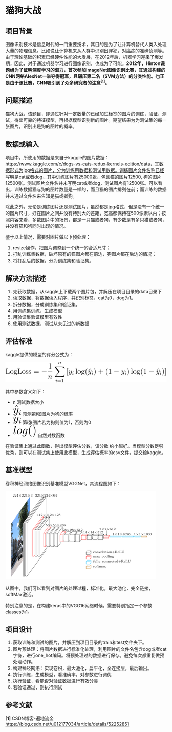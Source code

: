 # 猫狗大战

## 项目背景

图像识别技术是信息时代的一门重要技术，其目的是为了让计算机替代人类入处理大量的物理信息。比如说让计算机来从人群中识别出罪犯，对癌症的准确侦测等。由于理论基础的积累已经硬件性能的大发展，在2012年后，机器学习迎来了爆发期，因此，对于通过机器学习进行图像识别，也成为了可能。**2012年，Hinton课题组为了证明深度学习的潜力，首次参加ImageNet图像识别比赛，其通过构建的CNN网络AlexNet一举夺得冠军，且碾压第二名（SVM方法）的分类性能。也正是由于该比赛，CNN吸引到了众多研究者的注意<sup>[1]</sup>。** 



## 问题描述

猫狗大战，该题目，即通过针对一定数量的已经加过标签的图片的训练，验证，测试，得出可靠的特征模型，再根据模型识别新的图片。期望结果为为测试集的每一张图片，识别出是狗的图片的概率。

## 数据或输入

项目中，所使用的数据是来自于kaggle的图片数据：https://www.kaggle.com/c/dogs-vs-cats-redux-kernels-edition/data，其数据形式为jpg格式的图片，分为训练用数据和测试用数据。训练图片文件名称已经写明是cat或者dog，其中训练图片有25000张，包含猫的图片12500, 狗的图片12500张。测试图片文件名并未写明cat或者dog，测试图片有12500张。可以看出，训练数据猫与狗的图片数量是一样的，而且猫的图片排列在前；而训练的数据并未通过文件名来告知是猫或者狗。

除此之外，无论是训练图片还是测试图片，虽然都是jpg格式，但是没有一个统一的图片尺寸，好在图片之间并没有特别大的差距，宽高都保持在500像素以内；按照内容来看，多数图片中的场景，都是一只猫或者狗，有少数是有多只猫或者狗，并没有猫和狗同时出现的情况。

鉴于以上情况，需要对图片做以下预处理：

1. resize操作，把图片调整到一个统一的合适尺寸；
2. 打乱训练集数据，破坏原有的猫图片都在前边，狗图片都在后边的情况；
3. 将打乱后的数据，分为训练集和验证集。

## 解决方法描述

1. 先获取数据，从kaggle上下载两个图片包，并解压在项目目录的data目录下
2. 读取数据，将数据读入程序，并识别标签，cat为0，dog为1。
3. 拆分数据，分成训练集和验证集。
4. 用训练集训练，生成模型
5. 用验证集验证模型有效性
6. 使用测试数据，测试从未见过的新数据

## 评估标准

kaggle提供的模型的评分公式为：

<img src="https://github.com/boybeak/CatVsDog/blob/master/score.svg">

其中参数含义如下：

- n 测试数据大小
- <img src="https://github.com/boybeak/CatVsDog/blob/master/yi_top.svg"> 预测第i张图片为狗的概率
- <img src="https://github.com/boybeak/CatVsDog/blob/master/yi.svg"> 第i张图片若为狗则值为1，否则为0
- <img src="https://github.com/boybeak/CatVsDog/blob/master/log.svg"> 自然对数函数

在验证集上通过此函数，得出模型评估分数，该分数 约小越好。当模型分数足够优秀，则可以在测试集上使用此模型，生成评估概率的csv文件，提交给kaggle。

## 基准模型

卷积神经网络图像识别基准模型VGGNet，其流程图如下：

![VGG_IMAGE](https://github.com/boybeak/CatVsDog/blob/master/imagenet_vgg16.png)

从图中，我们可以看到对图片的处理过程，标准化，最大池化，完全链接，softMax激活。

特别注意的是，在构建keras中的VGG16网络时候，需要特别指定一个参数classes为1。

## 项目设计

1. 获取训练和测试的图片，并解压到项目目录的train和test文件夹下。
2. 图片预处理：将图片数据进行标准化处理，利用图片的文件名包含dog或者cat字符，进行one_hot编码。将预处理过的数据进行保存。避免每次都重复做预处理动作。
3. 构建神经网络：实现卷积，最大池化，扁平化，全连接层，最后输出。
4. 执行训练，生成模型，看准确率，对参数进行调优
5. 执行验证，看能否对验证数据进行有效分类
6. 若验证通过，则执行测试



## 参考文献

**[1]** CSDN博客-遍地流金 https://blog.csdn.net/u012177034/article/details/52252851

